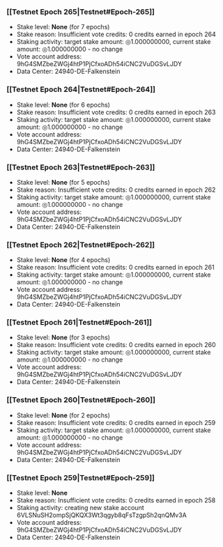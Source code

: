 ### [[Testnet Epoch 265|Testnet#Epoch-265]]
* Stake level: **None** (for 7 epochs)
* Stake reason: Insufficient vote credits: 0 credits earned in epoch 264
* Staking activity: target stake amount: ◎1.000000000, current stake amount: ◎1.000000000 - no change
* Vote account address: 9hG4SMZbeZWGj4htP1PjCfxoADh54iCNC2VuDGSvLJDY
* Data Center: 24940-DE-Falkenstein
### [[Testnet Epoch 264|Testnet#Epoch-264]]
* Stake level: **None** (for 6 epochs)
* Stake reason: Insufficient vote credits: 0 credits earned in epoch 263
* Staking activity: target stake amount: ◎1.000000000, current stake amount: ◎1.000000000 - no change
* Vote account address: 9hG4SMZbeZWGj4htP1PjCfxoADh54iCNC2VuDGSvLJDY
* Data Center: 24940-DE-Falkenstein
### [[Testnet Epoch 263|Testnet#Epoch-263]]
* Stake level: **None** (for 5 epochs)
* Stake reason: Insufficient vote credits: 0 credits earned in epoch 262
* Staking activity: target stake amount: ◎1.000000000, current stake amount: ◎1.000000000 - no change
* Vote account address: 9hG4SMZbeZWGj4htP1PjCfxoADh54iCNC2VuDGSvLJDY
* Data Center: 24940-DE-Falkenstein
### [[Testnet Epoch 262|Testnet#Epoch-262]]
* Stake level: **None** (for 4 epochs)
* Stake reason: Insufficient vote credits: 0 credits earned in epoch 261
* Staking activity: target stake amount: ◎1.000000000, current stake amount: ◎1.000000000 - no change
* Vote account address: 9hG4SMZbeZWGj4htP1PjCfxoADh54iCNC2VuDGSvLJDY
* Data Center: 24940-DE-Falkenstein
### [[Testnet Epoch 261|Testnet#Epoch-261]]
* Stake level: **None** (for 3 epochs)
* Stake reason: Insufficient vote credits: 0 credits earned in epoch 260
* Staking activity: target stake amount: ◎1.000000000, current stake amount: ◎1.000000000 - no change
* Vote account address: 9hG4SMZbeZWGj4htP1PjCfxoADh54iCNC2VuDGSvLJDY
* Data Center: 24940-DE-Falkenstein
### [[Testnet Epoch 260|Testnet#Epoch-260]]
* Stake level: **None** (for 2 epochs)
* Stake reason: Insufficient vote credits: 0 credits earned in epoch 259
* Staking activity: target stake amount: ◎1.000000000, current stake amount: ◎1.000000000 - no change
* Vote account address: 9hG4SMZbeZWGj4htP1PjCfxoADh54iCNC2VuDGSvLJDY
* Data Center: 24940-DE-Falkenstein
### [[Testnet Epoch 259|Testnet#Epoch-259]]
* Stake level: **None**
* Stake reason: Insufficient vote credits: 0 credits earned in epoch 258
* Staking activity: creating new stake account 6VLSNuSH2ompSjQKQX3Wt3qgyb8qFsTzgpSh2qnQMv3A
* Vote account address: 9hG4SMZbeZWGj4htP1PjCfxoADh54iCNC2VuDGSvLJDY
* Data Center: 24940-DE-Falkenstein